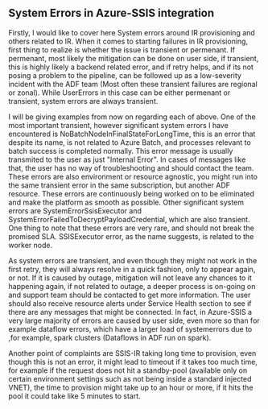 ## System Errors in Azure-SSIS integration

Firstly, I would like to cover here System errors around IR provisioning and others related to IR. When it comes to starting failures in IR provisioning, first thing to realize is whether the issue is transient or permenant. If permenant, most likely the mitigation can be done on user side, if transient, this is highly likely a backend related error, and if retry helps, and if its not posing a problem to the pipeline, can be followed up as a low-severity incident with the ADF team (Most often these transient failures are regional or zonal). While UserErrors in this case can be either permenant or transient, system errors are always transient. 

I will be giving examples from now on regarding each of above. One of the most important transient, however significant system errors I have encountered is NoBatchNodeInFinalStateForLongTime, this is an error that despite its name, is not related to Azure Batch, and processes relevant to batch success is completed normally.
This error message is usually transmited to the user as just "Internal Error". In cases of messages like that, the user has no way of troubleshooting and should contact the team. These errors are also environment or resource agnostic, you might run into the same transient error in the same subscription, but another ADF resource. These errors are continuously being worked on to be eliminated and make the platform as smooth as possible. Other significant system errors are SystemErrorSsisExecutor and SystemErrorFailedToDecryptPayloadCredential, which are also transient. One thing to note that these errors are very rare, and should not break the promised SLA. SSISExecutor error, as the name suggests, is related to the worker node. 

As system errors are transient, and even though they might not work in the first retry, they will always resolve in a quick fashion, only to appear again, or not. If it is caused by outage, mitigation will not leave any chances to it happening again, if not related to outage, a deeper process is on-going on and support team should be contacted to get more information. The user should also receive resource alerts under Service Health section to see if there are any messages that might be connected. In fact, in Azure-SSIS a very large majority of errors are caused by user side, even more so than for example dataflow errors, which have a larger load of systemerrors due to ,for example, spark clusters (Dataflows in ADF run on spark).

Another point of complaints are SSIS-IR taking long time to provision, even though this is not an error, it might lead to timeout if it takes too much time, for example if the request does not hit a standby-pool (available only on certain environment settings such as not being inside a standard injected VNET), the time to provision might take up to an hour or more, if it hits the pool it could take like 5 minutes to start. 
